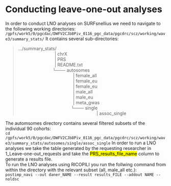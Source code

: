 # Conducting leave-one-out analyses

In order to conduct LNO analyses on SURFsnellius we need to navigate to the following working directories: <br>
`/gpfs/work5/0/pgcdac/DWFV2CJb8Piv_0116_pgc_data/pgcdrc/scz/working/wave3/summary_stats/`
It contains several sub-directories: <br>


>  .../summary_stats/ <br>
&emsp;  &emsp;  &emsp;  &emsp; &emsp;  &emsp; &ensp;| chrX  
&emsp;  &emsp;  &emsp;  &emsp; &emsp;  &emsp; &ensp;| PRS  <br>
&emsp;  &emsp;  &emsp;  &emsp; &emsp;  &emsp; &ensp;| README.txt <br>
&emsp;  &emsp;  &emsp;  &emsp; &emsp;   &ensp;  &nbsp; └─── autosomes <br>
&emsp;  &emsp;  &emsp;  &emsp; &emsp;  &emsp; &ensp; &emsp;  &emsp;   &emsp; | female_all <br>
&emsp;  &emsp;  &emsp;  &emsp; &emsp;  &emsp; &ensp; &emsp;  &emsp;   &emsp;  | female_eu <br>
&emsp;  &emsp;  &emsp;  &emsp; &emsp;  &emsp; &ensp; &emsp;  &emsp;   &emsp;  | female_eu <br>
&emsp;  &emsp;  &emsp;  &emsp; &emsp;  &emsp; &ensp; &emsp;  &emsp;   &emsp;  | male_all<br>
&emsp;  &emsp;  &emsp;  &emsp; &emsp;  &emsp; &ensp; &emsp;  &emsp;   &emsp;  | male_eu<br>
&emsp;  &emsp;  &emsp;  &emsp; &emsp;  &emsp; &ensp; &emsp;  &emsp;   &emsp;  | meta_gwas <br>
&emsp;  &emsp;  &emsp;  &emsp; &emsp;  &emsp; &ensp; &emsp;  &emsp;   &nbsp; &nbsp;└─── single <br>
&emsp;  &emsp;  &emsp;  &emsp; &emsp;  &emsp; &ensp; &emsp;  &emsp;   &nbsp; &nbsp; &ensp; &emsp;  &emsp;  &ensp; &emsp;  | assoc_single
>
The automsomes directory contains several filtered subsets of the individual 90 cohorts: <br>
`cd /gpfs/work5/0/pgcdac/DWFV2CJb8Piv_0116_pgc_data/pgcdrc/scz/working/wave3/summary_stats/autosomes/single/assoc_single`
In order to run a LNO analyses we take the table generated by the requesting researcher in 1_Leave-one-out_requests and take the <mark>PRS_results_file_name</mark> column to generate a results file.<br>
To run the LNO analyses using RICOPILI you run the follwing command from within the directory with the relevant subset (all, male_all etc.):<br>
`postimp_navi --out daner_NAME --result results_FILE --addout NAME --noldsc`